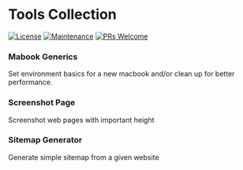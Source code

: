 # Tools Collection
[![License](https://img.shields.io/badge/License-MIT-green)](https://opensource.org/licenses/MIT)
[![Maintenance](https://img.shields.io/badge/Maintained-Yes-brightgreen)](https://github.com/OpenBrokerRemover)
[![PRs Welcome](https://img.shields.io/badge/PRs-Welcome-brightgreen)](https://github.com/OpenBrokerRemover/pulls)

### Mabook Generics
Set environment basics for a new macbook and/or clean up for better performance.

### Screenshot Page
Screenshot web pages with important height

### Sitemap Generator
Generate simple sitemap from a given website
